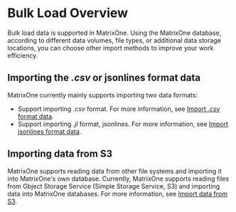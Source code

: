 # Bulk Load Overview

Bulk load data is supported in MatrixOne. Using the MatrixOne database, according to different data volumes, file types, or additional data storage locations, you can choose other import methods to improve your work efficiency.

## Importing the *.csv* or jsonlines format data

MatrixOne currently mainly supports importing two data formats:

- Support importing *.csv* format. For more information, see [Import *.csv* format data](load-csv.md).
- Support importing *.jl* format, jsonlines. For more information, see [Import jsonlines format data](load-jsonline.md).

## Importing data from S3

MatrixOne supports reading data from other file systems and importing it into MatrixOne's own database. Currently, MatrixOne supports reading files from Object Storage Service (Simple Storage Service, S3) and importing data into MatrixOne databases. For more information, see [Import data from S3](load-s3.md).
